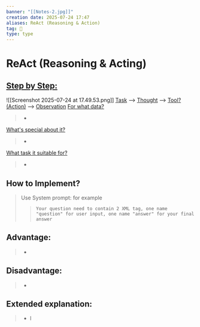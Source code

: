 ```yaml
---
banner: "[[Notes-2.jpg]]"
creation date: 2025-07-24 17:47
aliases: ReAct (Reasoning & Action)
tag: 🤖
type: type
---
```

# ReAct (Reasoning & Acting)


## <u>Step by Step:</u>
![[Screenshot 2025-07-24 at 17.49.53.png]]
<u>Task</u> --> <u>Thought</u> --> <u>Tool? (Action)</u> --> <u>Observation</u> 
<u>For what data?</u>
> -
<u>What's special about it?</u>
> -
<u>What task it suitable for?</u>
> -

## How to Implement?
> Use System prompt:
> for example
> 	>`Your question need to contain 2 XML tag, one name "question" for user input, one name "answer" for your final answer`
> 	> 

## Advantage:
> - 

## Disadvantage:
> - 

## Extended explanation:
> - l


